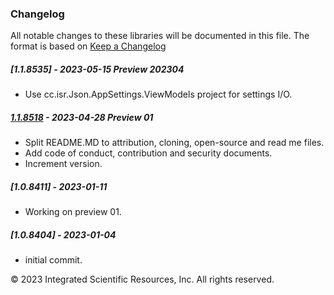 ### Changelog
All notable changes to these libraries will be documented in this file.
The format is based on [Keep a Changelog](https://keepachangelog.com/en/1.0.0/)

##### [1.1.8535] - 2023-05-15 Preview 202304
* Use cc.isr.Json.AppSettings.ViewModels project for settings I/O.

##### [1.1.8518] - 2023-04-28 Preview 01
* Split README.MD to attribution, cloning, open-source and read me files.
* Add code of conduct, contribution and security documents.
* Increment version.

##### [1.0.8411] - 2023-01-11
* Working on preview 01.

##### [1.0.8404] - 2023-01-04
* initial commit.

&copy;  2023 Integrated Scientific Resources, Inc. All rights reserved.

[1.1.8518]: https://github.com/ATECoder/dn.vxi
